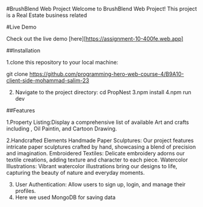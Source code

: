 #BrushBlend Web Project
Welcome to BrushBlend Web Project! This project is a Real Estate business related

#Live Demo

Check out the live demo [here][https://assignment-10-400fe.web.app]

##Installation

1.clone this repository to your local machine:

git clone https://github.com/programming-hero-web-course-4/B9A10-client-side-mohammad-salim-23

2. Navigate to the project directory: cd PropNest
3.npm install
4.npm run dev




##Features

1.Property Listing:Display a comprehensive list of available Art and crafts including , Oil Paintin, and Cartoon Drawing.

2.Handcrafted Elements
Handmade Paper Sculptures: Our project features intricate paper sculptures crafted by hand, showcasing a blend of precision and imagination.
Embroidered Textiles: Delicate embroidery adorns our textile creations, adding texture and character to each piece.
Watercolor Illustrations: Vibrant watercolor illustrations bring our designs to life, capturing the beauty of nature and everyday moments.

 3. User Authentication: Allow users to sign up, login, and manage their profiles.
 4. Here we used MongoDB for saving data 


